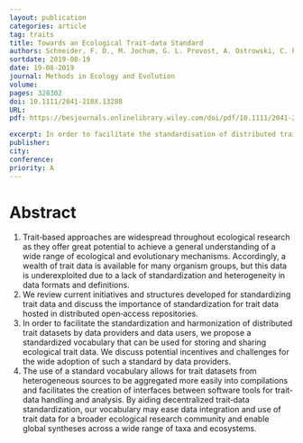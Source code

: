 ```yaml
---
layout: publication
categories: article
tag: traits
title: Towards an Ecological Trait-data Standard
authors: Schneider, F. D., M. Jochum, G. L. Provost, A. Ostrowski, C. Penone, D. Fichtmueller, A. Güntsch, M. M. Gossner, B. König-Ries, P. Manning, and N. K. Simons.
sortdate: 2019-08-19
date: 19-08-2019
journal: Methods in Ecology and Evolution
volume:
pages: 328302
doi: 10.1111/2041-210X.13288
URL:
pdf: https://besjournals.onlinelibrary.wiley.com/doi/pdf/10.1111/2041-210X.13288

excerpt: In order to facilitate the standardisation of distributed trait datasets, we propose a general and simple vocabulary as well as a simple data structure for storing and sharing ecological trait data.
publisher:
city:
conference:
priority: A
---
```



# Abstract

1. Trait‐based approaches are widespread throughout ecological research as they offer great potential to achieve a general understanding of a wide range of ecological and evolutionary mechanisms. Accordingly, a wealth of trait data is available for many organism groups, but this data is underexploited due to a lack of standardization and heterogeneity in data formats and definitions.
2. We review current initiatives and structures developed for standardizing trait data and discuss the importance of standardization for trait data hosted in distributed open‐access repositories.
3. In order to facilitate the standardization and harmonization of distributed trait datasets by data providers and data users, we propose a standardized vocabulary that can be used for storing and sharing ecological trait data. We discuss potential incentives and challenges for the wide adoption of such a standard by data providers.
4. The use of a standard vocabulary allows for trait datasets from heterogeneous sources to be aggregated more easily into compilations and facilitates the creation of interfaces between software tools for trait‐data handling and analysis. By aiding decentralized trait‐data standardization, our vocabulary may ease data integration and use of trait data for a broader ecological research community and enable global syntheses across a wide range of taxa and ecosystems.
